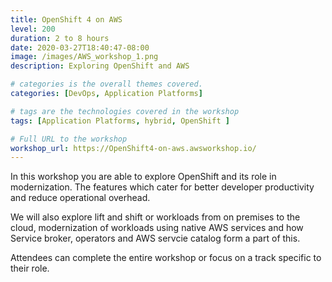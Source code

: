 ```yaml
---
title: OpenShift 4 on AWS
level: 200
duration: 2 to 8 hours
date: 2020-03-27T18:40:47-08:00
image: /images/AWS_workshop_1.png
description: Exploring OpenShift and AWS

# categories is the overall themes covered. 
categories: [DevOps, Application Platforms]

# tags are the technologies covered in the workshop
tags: [Application Platforms, hybrid, OpenShift ]

# Full URL to the workshop
workshop_url: https://OpenShift4-on-aws.awsworkshop.io/
---
```


In this workshop you are able to explore OpenShift and its role in modernization. The features which cater for better developer productivity and reduce operational overhead. 

We will also explore lift and shift or workloads from on premises to the cloud, modernization of workloads using native AWS services and how Service broker, operators and AWS servcie catalog form a part of this.

Attendees can complete the entire workshop or focus on a track specific to their role.


